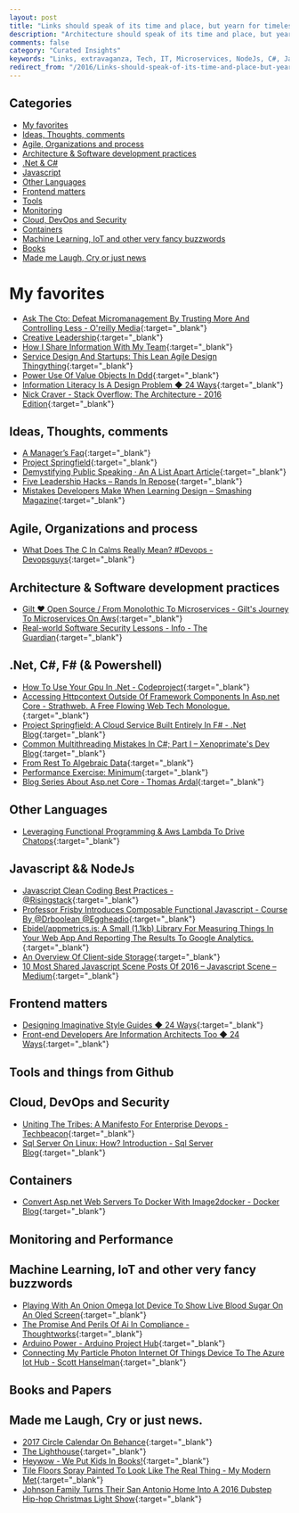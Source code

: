 ```yaml
---
layout: post
title: "Links should speak of its time and place, but yearn for timelessness."
description: "Architecture should speak of its time and place, but yearn for timelessness. - Frank Gehry"
comments: false
category: "Curated Insights"
keywords: "Links, extravaganza, Tech, IT, Microservices, NodeJs, C#, Javascript, Solution architecture"
redirect_from: "/2016/Links-should-speak-of-its-time-and-place-but-yearn-for-timelessness/"
---
```


## Categories ##
* [My favorites](#favorites)
* [Ideas, Thoughts, comments](#ideas)
* [Agile, Organizations and process](#agile)
* [Architecture & Software development practices](#development)
* [.Net & C#](#net)
* [Javascript](#javascript)
* [Other Languages](#polygloting)
* [Frontend matters](#web)
* [Tools](#tools)
* [Monitoring](#monitoring)
* [Cloud, DevOps and Security](#devops)
* [Containers](#containers)
* [Machine Learning, IoT and other very fancy buzzwords](#iot)
* [Books](#books)
* [Made me Laugh, Cry or just news](#news)

# My favorites<a name="favorites"></a> #
* [Ask The Cto: Defeat Micromanagement By Trusting More And Controlling Less - O'reilly Media](https://www.oreilly.com/ideas/ask-the-cto-defeat-micromanagement-by-trusting-more-and-controlling-less){:target="_blank"}
* [Creative Leadership](http://creativeleadership.com/cl/generosity-as-doing-not-thinking.html){:target="_blank"}
* [How I Share Information With My Team](http://www.mikemcgarr.com/blog/week-in-review.html){:target="_blank"}
* [Service Design And Startups: This Lean Agile Design Thingything](https://vimeo.com/190608124){:target="_blank"}
* [Power Use Of Value Objects In Ddd](https://www.infoq.com/presentations/Value-Objects-Dan-Bergh-Johnsson){:target="_blank"}
* [Information Literacy Is A Design Problem ◆ 24 Ways](https://24ways.org/2016/information-literacy-is-a-design-problem/){:target="_blank"}
* [Nick Craver - Stack Overflow: The Architecture - 2016 Edition](http://nickcraver.com/blog/2016/02/17/stack-overflow-the-architecture-2016-edition/){:target="_blank"}

## Ideas, Thoughts, comments <a name="ideas"></a> ##
* [A Manager’s Faq](https://blog.esharesinc.com/a-managers-faq-35858a229f84#.wt3d5014k){:target="_blank"}
* [Project Springfield](https://www.microsoft.com/en-us/springfield/){:target="_blank"}
* [Demystifying Public Speaking · An A List Apart Article](http://alistapart.com/article/demystifying-public-speaking){:target="_blank"}
* [Five Leadership Hacks – Rands In Repose](http://randsinrepose.com/archives/five-leadership-hacks/){:target="_blank"}
* [Mistakes Developers Make When Learning Design – Smashing Magazine](https://www.smashingmagazine.com/2016/12/mistakes-developers-make-when-learning-design/){:target="_blank"}

## Agile, Organizations and process<a name="agile"></a> ##
* [What Does The C In Calms Really Mean? #Devops - Devopsguys](https://www.devopsguys.com/2016/12/14/what-does-the-c-in-calms-really-mean-devops/){:target="_blank"}

## Architecture & Software development practices <a name="development"></a> ##
* [Gilt ♥ Open Source / From Monolothic To Microservices - Gilt's Journey To Microservices On Aws](http://tech.gilt.com/conferences/2016/12/13/emerson-louriero-at-aws-reinvent){:target="_blank"}
* [Real-world Software Security Lessons - Info - The Guardian](https://www.theguardian.com/technology/2016/dec/16/real-world-software-security-lessons){:target="_blank"}

## **.Net, C#, F# (& Powershell)**  <a name="net"></a> ##
* [How To Use Your Gpu In .Net - Codeproject](https://www.codeproject.com/Articles/1116907/How-to-Use-Your-GPU-in-NET){:target="_blank"}
* [Accessing Httpcontext Outside Of Framework Components In Asp.net Core - Strathweb. A Free Flowing Web Tech Monologue.](http://www.strathweb.com/2016/12/accessing-httpcontext-outside-of-framework-components-in-asp-net-core/){:target="_blank"}
* [Project Springfield: A Cloud Service Built Entirely In F# - .Net Blog](https://blogs.msdn.microsoft.com/dotnet/2016/12/13/project-springfield-a-cloud-service-built-entirely-in-f/){:target="_blank"}
* [Common Multithreading Mistakes In C#; Part I – Xenoprimate's Dev Blog](https://xenoprimate.wordpress.com/2016/07/03/common-multithreading-mistakes-in-c-part-i/){:target="_blank"}
* [From Rest To Algebraic Data](http://blog.ploeh.dk/2016/12/16/from-rest-to-algebraic-data/){:target="_blank"}
* [Performance Exercise: Minimum](http://aakinshin.net/en/blog/dotnet/perfex-min/){:target="_blank"}
* [Blog Series About Asp.net Core - Thomas Ardal](http://thomasardal.com/blog-series-about-asp-net-core/){:target="_blank"}

## Other Languages  <a name="polygloting"></a> ##
* [Leveraging Functional Programming & Aws Lambda To Drive Chatops](https://kickstarter.engineering/leveraging-functional-programming-aws-lambda-to-drive-chatops-4b269558d3fb#.92ki6hxuw){:target="_blank"}

## Javascript && NodeJs <a name="javascript"></a><a name="nodejs"></a> ##
* [Javascript Clean Coding Best Practices - @Risingstack](https://blog.risingstack.com/javascript-clean-coding-best-practices-node-js-at-scale/){:target="_blank"}
* [Professor Frisby Introduces Composable Functional Javascript - Course By @Drboolean @Eggheadio](https://egghead.io/courses/professor-frisby-introduces-composable-functional-javascript){:target="_blank"}
* [Ebidel/appmetrics.js: A Small (1.1kb) Library For Measuring Things In Your Web App And Reporting The Results To Google Analytics.](https://github.com/ebidel/appmetrics.js){:target="_blank"}
* [An Overview Of Client-side Storage](https://bitsofco.de/an-overview-of-client-side-storage/){:target="_blank"}
* [10 Most Shared Javascript Scene Posts Of 2016 – Javascript Scene – Medium](https://medium.com/javascript-scene/10-most-shared-javascript-scene-posts-of-2016-862955855d36#.dcncp3jul){:target="_blank"}

## Frontend matters <a name="web"></a> ##
* [Designing Imaginative Style Guides ◆ 24 Ways](https://24ways.org/2016/designing-imaginative-style-guides/){:target="_blank"}
* [Front-end Developers Are Information Architects Too ◆ 24 Ways](https://24ways.org/2016/front-end-developers-are-information-architects-too/){:target="_blank"}

## Tools and things from Github <a name="tools"></a> ##

## Cloud, DevOps and Security<a name="devops"></a> ##
* [Uniting The Tribes: A Manifesto For Enterprise Devops - Techbeacon](http://techbeacon.com/uniting-tribes-manifesto-enterprise-devops){:target="_blank"}
* [Sql Server On Linux: How? Introduction - Sql Server Blog](https://blogs.technet.microsoft.com/dataplatforminsider/2016/12/16/sql-server-on-linux-how-introduction/){:target="_blank"}

## Containers <a name="containers"></a> ##
* [Convert Asp.net Web Servers To Docker With Image2docker - Docker Blog](https://blog.docker.com/2016/12/convert-asp-net-web-servers-docker-image2docker/){:target="_blank"}

## Monitoring and Performance <a name="monitoring"></a> ##

## Machine Learning, IoT and other very fancy buzzwords <a name="iot"></a> ##
* [Playing With An Onion Omega Iot Device To Show Live Blood Sugar On An Oled Screen](http://www.hanselman.com/blog/PlayingWithAnOnionOmegaIoTDeviceToShowLiveBloodSugarOnAnOLEDScreen.aspx){:target="_blank"}
* [The Promise And Perils Of Ai In Compliance - Thoughtworks](https://www.thoughtworks.com/insights/blog/promise-and-perils-ai-compliance-0){:target="_blank"}
* [Arduino Power - Arduino Project Hub](https://create.arduino.cc/projecthub/craic/arduino-power-6a8f7a?ref=search&ref_id=Power%20management%20for%20portable%20Arduino%20projects%20&offset=0){:target="_blank"}
* [Connecting My Particle Photon Internet Of Things Device To The Azure Iot Hub - Scott Hanselman](http://www.hanselman.com/blog/ConnectingMyParticlePhotonInternetOfThingsDeviceToTheAzureIoTHub.aspx){:target="_blank"}

## Books and Papers<a name="books"></a> ##

## Made me Laugh, Cry or just news. <a name="news"></a> ##
* [2017 Circle Calendar On Behance](https://www.behance.net/gallery/46364593/2017-Circle-Calendar){:target="_blank"}
* [The Lighthouse](http://seethelighthouse.com/){:target="_blank"}
* [Heywow - We Put Kids In Books!](http://www.heywow.co/){:target="_blank"}
* [Tile Floors Spray Painted To Look Like The Real Thing - My Modern Met](http://mymodernmet.com/javier-de-riba-tile-floors/){:target="_blank"}
* [Johnson Family Turns Their San Antonio Home Into A 2016 Dubstep Hip-hop Christmas Light Show](http://laughingsquid.com/johnson-family-turns-their-san-antonio-home-into-a-2016-dubstep-hip-hop-christmas-light-show/){:target="_blank"}
